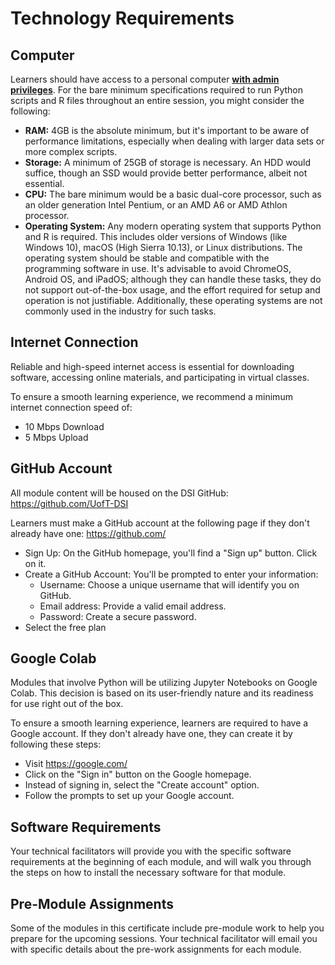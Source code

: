 # Technology Requirements 

## Computer 

Learners should have access to a personal computer <u>**with admin privileges**</u>. For the bare minimum specifications required to run Python scripts and R files throughout an entire session, you might consider the following:
  - **RAM:** 4GB is the absolute minimum, but it's important to be aware of performance limitations, especially when dealing with larger data sets or more complex scripts.
  - **Storage:** A minimum of 25GB of storage is necessary. An HDD would suffice, though an SSD would provide better performance, albeit not essential.
  - **CPU:** The bare minimum would be a basic dual-core processor, such as an older generation Intel Pentium, or an AMD A6 or AMD Athlon processor.
  - **Operating System:** Any modern operating system that supports Python and R is required. This includes older versions of Windows (like Windows 10), macOS (High Sierra 10.13), or Linux distributions. The operating system should be stable and compatible with the programming software in use. It's advisable to avoid ChromeOS, Android OS, and iPadOS; although they can handle these tasks, they do not support out-of-the-box usage, and the effort required for setup and operation is not justifiable. Additionally, these operating systems are not commonly used in the industry for such tasks. 

## Internet Connection 

Reliable and high-speed internet access is essential for downloading software, accessing online materials, and participating in virtual classes. 

To ensure a smooth learning experience, we recommend a minimum internet connection speed of:

  * 10 Mbps Download
  * 5 Mbps Upload

## GitHub Account 

All module content will be housed on the DSI GitHub: https://github.com/UofT-DSI 

Learners must make a GitHub account at the following page if they don't already have one: https://github.com/ 
  * Sign Up: On the GitHub homepage, you'll find a "Sign up" button. Click on it.
  * Create a GitHub Account: You'll be prompted to enter your information: 
    * Username: Choose a unique username that will identify you on GitHub. 
    * Email address: Provide a valid email address. 
    * Password: Create a secure password. 
* Select the free plan 

## Google Colab

Modules that involve Python will be utilizing Jupyter Notebooks on Google Colab. This decision is based on its user-friendly nature and its readiness for use right out of the box.

To ensure a smooth learning experience, learners are required to have a Google account. If they don't already have one, they can create it by following these steps:

  * Visit https://google.com/
  * Click on the "Sign in" button on the Google homepage.
  * Instead of signing in, select the "Create account" option.
  * Follow the prompts to set up your Google account.

## Software Requirements 

Your technical facilitators will provide you with the specific software requirements at the beginning of each module, and will walk you through the steps on how to install the necessary software for that module.

## Pre-Module Assignments 

Some of the modules in this certificate include pre-module work to help you prepare for the upcoming sessions. Your technical facilitator will email you with specific details about the pre-work assignments for each module.